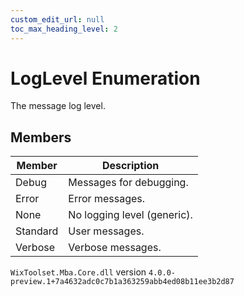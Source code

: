 ```yaml
---
custom_edit_url: null
toc_max_heading_level: 2
---
```

# LogLevel Enumeration
The message log level.
## Members
| Member | Description |
| ------ | ----------- |
| Debug | Messages for debugging. |
| Error | Error messages. |
| None | No logging level (generic). |
| Standard | User messages. |
| Verbose | Verbose messages. |
`WixToolset.Mba.Core.dll` version `4.0.0-preview.1+7a4632adc0c7b1a363259abb4ed08b11ee3b2d87`
